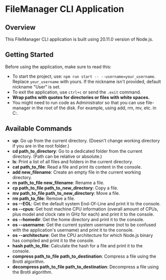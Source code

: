 # FileManager CLI Application

## Overview

This FileManager CLI application is built using 20.11.0 version of Node.js.

## Getting Started

Before using the application, make sure to read this:

- To start the project, use: `npm run start -- --username=your_username`. Replace `your_username` with yours. If the nickname isn't provided, default nickname "User" is set.
- To exit the application, use `ctrl+c` or send the `.exit` command.
- **Wrap paths with quotes for directories or files with white spaces.**
- You might need to run code as Administrator so that you can use file-manager in the root of the disk. For example, using add, rm, mv, etc. in C:\. 


## Available Commands

- **up**: Go up from the current directory. (Doesn't change working directory if you are in the root folder.)
- **cd path_to_directory**: Go to a dedicated folder from the current directory. (Path can be relative or absolute.)
- **ls**: Print a list of all files and folders in the current directory.
- **cat path_to_file**: Read a file and print its content in the console.
- **add new_filename**: Create an empty file in the current working directory.
- **rn path_to_file new_filename**: Rename a file.
- **cp path_to_file path_to_new_directory**: Copy a file.
- **mv path_to_file path_to_new_directory**: Move a file.
- **rm path_to_file**: Remove a file.
- **os --EOL**: Get the default system End-Of-Line and print it to the console.
- **os --cpus**: Get host machine CPU information (overall amount of CPUs, plus model and clock rate in GHz for each) and print it to the console.
- **os --homedir**: Get the home directory and print it to the console.
- **os --username**: Get the current system username (not to be confused with the application's username) and print it to the console.
- **os --architecture**: Get the CPU architecture for which Node.js binary has compiled and print it to the console.
- **hash path_to_file**: Calculate the hash for a file and print it to the console.
- **compress path_to_file path_to_destination**: Compress a file using the Brotli algorithm.
- **decompress path_to_file path_to_destination**: Decompress a file using the Brotli algorithm.
